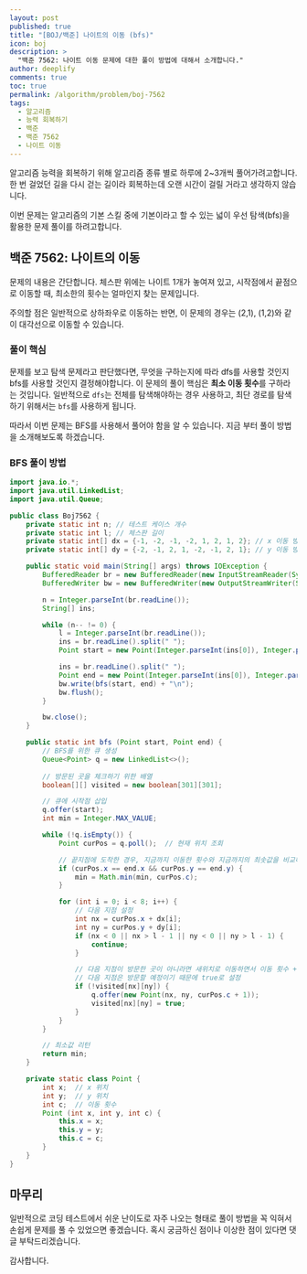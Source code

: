 ```yaml
---
layout: post
published: true
title: "[BOJ/백준] 나이트의 이동 (bfs)"
icon: boj
description: >
  "백준 7562: 나이트 이동 문제에 대한 풀이 방법에 대해서 소개합니다."
author: deeplify
comments: true
toc: true
permalink: /algorithm/problem/boj-7562
tags:
  - 알고리즘
  - 능력 회복하기
  - 백준
  - 백준 7562
  - 나이트 이동
---
```


알고리즘 능력을 회복하기 위해 알고리즘 종류 별로 하루에 2~3개씩 풀어가려고합니다. 한 번 걸었던 길을 다시 걷는 길이라 회복하는데 오랜 시간이 걸릴 거라고 생각하지 않습니다.

이번 문제는 알고리즘의 기본 스킬 중에 기본이라고 할 수 있는 넓이 우선 탐색(bfs)을 활용한 문제 풀이를 하려고합니다.

## 백준 7562: 나이트의 이동

문제의 내용은 간단합니다. 체스판 위에는 나이트 1개가 놓여져 있고, 시작점에서 끝점으로 이동할 때, 최소한의 횟수는 얼마인지 찾는 문제입니다.

주의할 점은 일반적으로 상하좌우로 이동하는 반면, 이 문제의 경우는 (2,1), (1,2)와 같이 대각선으로 이동할 수 있습니다.

### 풀이 핵심

문제를 보고 탐색 문제라고 판단했다면, 무엇을 구하는지에 따라 dfs를 사용할 것인지 bfs를 사용할 것인지 결정해야합니다. 이 문제의 풀이 핵심은 **최소 이동 횟수**를 구하라는 것입니다. 일반적으로 `dfs`는 전체를 탐색해야하는 경우 사용하고, 최단 경로를 탐색하기 위해서는 `bfs`를 사용하게 됩니다.

따라서 이번 문제는 BFS를 사용해서 풀어야 함을 알 수 있습니다. 지금 부터 풀이 방법을 소개해보도록 하겠습니다.

### BFS 풀이 방법

```java
import java.io.*;
import java.util.LinkedList;
import java.util.Queue;

public class Boj7562 {
    private static int n; // 테스트 케이스 개수
    private static int l; // 체스판 길이
    private static int[] dx = {-1, -2, -1, -2, 1, 2, 1, 2}; // x 이동 방향
    private static int[] dy = {-2, -1, 2, 1, -2, -1, 2, 1}; // y 이동 방향

    public static void main(String[] args) throws IOException {
        BufferedReader br = new BufferedReader(new InputStreamReader(System.in));
        BufferedWriter bw = new BufferedWriter(new OutputStreamWriter(System.out));

        n = Integer.parseInt(br.readLine());
        String[] ins;

        while (n-- != 0) {
            l = Integer.parseInt(br.readLine());
            ins = br.readLine().split(" ");
            Point start = new Point(Integer.parseInt(ins[0]), Integer.parseInt(ins[1]), 0);

            ins = br.readLine().split(" ");
            Point end = new Point(Integer.parseInt(ins[0]), Integer.parseInt(ins[1]), 0);
            bw.write(bfs(start, end) + "\n");
            bw.flush();
        }

        bw.close();
    }

    public static int bfs (Point start, Point end) {
        // BFS를 위한 큐 생성
        Queue<Point> q = new LinkedList<>();
        
        // 방문된 곳을 체크하기 위한 배열
        boolean[][] visited = new boolean[301][301];

        // 큐에 시작점 삽입
        q.offer(start);
        int min = Integer.MAX_VALUE;

        while (!q.isEmpty()) {
            Point curPos = q.poll();  // 현재 위치 조회

            // 끝지점에 도착한 경우, 지금까지 이동한 횟수와 지금까지의 최솟값을 비교해 업데이트
            if (curPos.x == end.x && curPos.y == end.y) {
                min = Math.min(min, curPos.c);
            }

            for (int i = 0; i < 8; i++) {
                // 다음 지점 설정
                int nx = curPos.x + dx[i];
                int ny = curPos.y + dy[i];
                if (nx < 0 || nx > l - 1 || ny < 0 || ny > l - 1) {
                    continue;
                }

                // 다음 지점이 방문한 곳이 아니라면 새위치로 이동하면서 이동 횟수 + 1로 설정
                // 다음 지점은 방문할 예정이기 때문에 true로 설정
                if (!visited[nx][ny]) {
                    q.offer(new Point(nx, ny, curPos.c + 1));
                    visited[nx][ny] = true;
                }
            }
        }

        // 최소값 리턴
        return min;
    }

    private static class Point {
        int x;  // x 위치
        int y;  // y 위치
        int c;  // 이동 횟수
        Point (int x, int y, int c) {
            this.x = x;
            this.y = y;
            this.c = c;
        }
    }
}
```

## 마무리

일반적으로 코딩 테스트에서 쉬운 난이도로 자주 나오는 형태로 풀이 방법을 꼭 익혀서 손쉽게 문제를 풀 수 있었으면 좋겠습니다. 혹시 궁금하신 점이나 이상한 점이 있다면 댓글 부탁드리겠습니다.

감사합니다.
